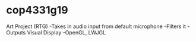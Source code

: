# cop4331g19
Art Project (RTG)
-Takes in audio input from default microphone
-Filters it
-Outputs Visual Display
-OpenGL, LWJGL
